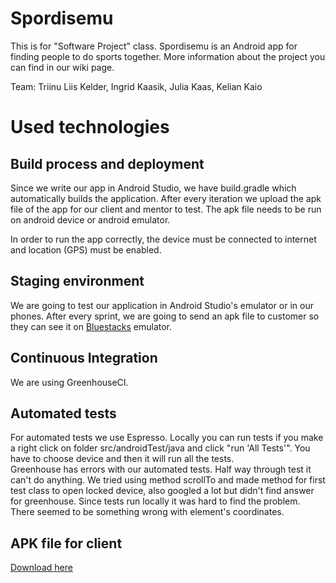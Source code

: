 # Spordisemu
This is for "Software Project" class.
Spordisemu is an Android app for finding people to do sports together.
More information about the project you can find in our wiki page.

Team:
Triinu Liis Kelder, Ingrid Kaasik, Julia Kaas, Kelian Kaio

# Used technologies   

## Build process and deployment   
Since we write our app in Android Studio, we have build.gradle which automatically builds the application. After every iteration we upload the apk file of the app for our client and mentor to test. The apk file needs to be run on android device or android emulator. 

In order to run the app correctly, the device must be connected to internet and location (GPS) must be enabled.

## Staging environment
We are going to test our application in Android Studio's emulator or in our phones. After every sprint, we are going to send an apk file to customer so they can see it on [Bluestacks](http://www.bluestacks.com/) emulator.

## Continuous Integration  
We are using GreenhouseCI. 

## Automated tests
For automated tests we use Espresso. Locally you can run tests if you make a right click on folder src/androidTest/java and click "run 'All Tests'". You have to choose device and then it will run all the tests.   
Greenhouse has errors with our automated tests. Half way through test it can't do anything. We tried using method scrollTo and made method for first test class to open locked device, also googled a lot but didn't find answer for greenhouse. Since tests run locally it was hard to find the problem. There seemed to be something wrong with element's coordinates. 

## APK file for client  
[Download here](https://www.dropbox.com/s/rcikhusztf7y9ij/app-debug.apk?dl=0)

